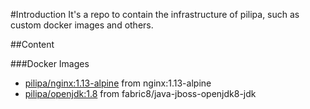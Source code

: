 #Introduction
It's a repo to contain the infrastructure of pilipa, such as custom docker images and others.

##Content

###Docker Images
- [pilipa/nginx:1.13-alpine](docker/nginx) from nginx:1.13-alpine
- [pilipa/openjdk:1.8](docker/java) from fabric8/java-jboss-openjdk8-jdk
